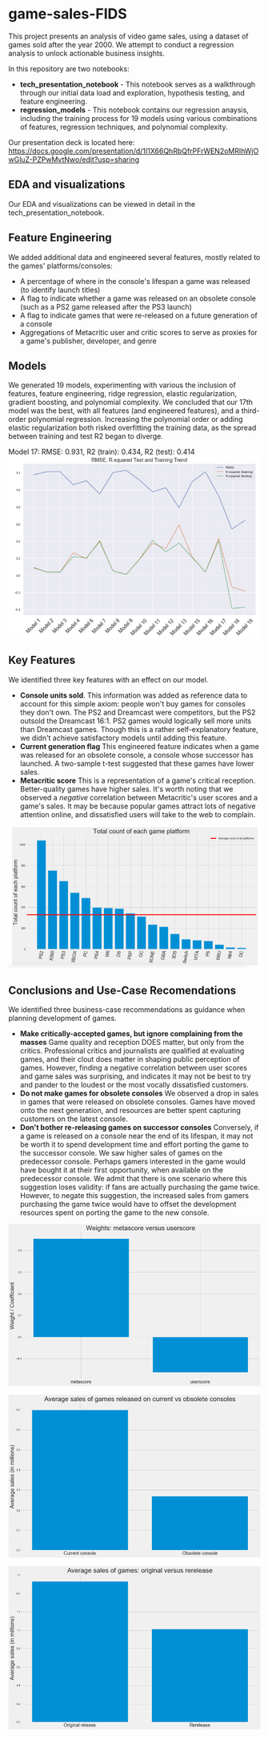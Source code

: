 # game-sales-FIDS

This project presents an analysis of video game sales, using a dataset of games sold after the year 2000. We attempt to conduct a regression analysis to unlock actionable business insights.

In this repository are two notebooks: 

* **tech_presentation_notebook** - This notebook serves as a walkthrough through our initial data load and exploration, hypothesis testing, and feature engineering. 
* **regression_models** - This notebook contains our regression anaysis, including the training process for 19 models using various combinations of features, regression techniques, and polynomial complexity.

Our presentation deck is located here: https://docs.google.com/presentation/d/1I1X66QhRbQfrPFrWEN2oMRlhWjOwGluZ-PZPwMvtNwo/edit?usp=sharing

## EDA and visualizations
Our EDA and visualizations can be viewed in detail in the tech_presentation_notebook.

## Feature Engineering
We added additional data and engineered several features, mostly related to the games' platforms/consoles:

* A percentage of where in the console's lifespan a game was released (to identify launch titles)
* A flag to indicate whether a game was released on an obsolete console (such as a PS2 game released after the PS3 launch)
* A flag to indicate games that were re-released on a future generation of a console
* Aggregations of Metacritic user and critic scores to serve as proxies for a game's publisher, developer, and genre

## Models
We generated 19 models, experimenting with various the inclusion of features, feature engineering, ridge regression, elastic regularization, gradient boosting, and polynomial complexity. We concluded that our 17th model was the best, with all features (and engineered features), and a third-order polynomial regression. Increasing the polynomial order or adding elastic regularization both risked overfitting the training data, as the spread between training and test R2 began to diverge.

Model 17: RMSE: 0.931, R2 (train): 0.434, R2 (test): 0.414
![models](https://github.com/JohnTheTripper/game-sales-FIDS/blob/master/readme_images/models.png)

## Key Features
We identified three key features with an effect on our model.
* **Console units sold**. This information was added as reference data to account for this simple axiom: people won't buy games for consoles they don't own. The PS2 and Dreamcast were competitors, but the PS2 outsold the Dreamcast 16:1. PS2 games would logically sell more units than Dreamcast games. Though this is a rather self-explanatory feature, we didn't achieve satisfactory models until adding this feature.
* **Current generation flag** This engineered feature indicates when a game was released for an obsolete console, a console whose successor has launched. A two-sample t-test suggested that these games have lower sales.
* **Metacritic score** This is a representation of a game's critical reception. Better-quality games have higher sales. It's worth noting that we observed a *negative* correlation between Metacritic's user scores and a game's sales. It may be because popular games attract lots of negative attention online, and dissatisfied users will take to the web to complain.

![PS2 and Wii dominance](https://github.com/JohnTheTripper/game-sales-FIDS/blob/master/readme_images/platform_sales.png)

## Conclusions and Use-Case Recomendations
We identified three business-case recommendations as guidance when planning development of games.
* **Make critically-accepted games, but ignore complaining from the masses** Game quality and reception DOES matter, but only from the critics. Professional critics and journalists are qualified at evaluating games, and their clout does matter in shaping public perception of games. However, finding a negative correlation between user scores and game sales was surprising, and indicates it may not be best to try and pander to the loudest or the most vocally dissatisfied customers.
* **Do not make games for obsolete consoles** We observed a drop in sales in games that were released on obsolete consoles. Games have moved onto the next generation, and resources are better spent capturing customers on the latest console.
* **Don't bother re-releasing games on successor consoles** Conversely, if a game is released on a console near the end of its lifespan, it may not be worth it to spend development time and effort porting the game to the successor console. We saw higher sales of games on the predecessor console. Perhaps gamers interested in the game would have bought it at their first opportunity, when available on the predecessor console. We admit that there is one scenario where this suggestion loses validity: if fans are actually purchasing the game twice. However, to negate this suggestion, the increased sales from gamers purchasing the game twice would have to offset the development resources spent on porting the game to the new console. 

![critical and user reception correlation with sales](https://github.com/JohnTheTripper/game-sales-FIDS/blob/master/readme_images/weights.png)

![obsolete consoles](https://github.com/JohnTheTripper/game-sales-FIDS/blob/master/readme_images/console.png)

![re-released games](https://github.com/JohnTheTripper/game-sales-FIDS/blob/master/readme_images/rerelease.png)
